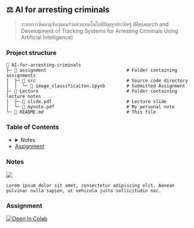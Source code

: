 <h2 id="ai-for-arresting-criminals">
    ⚖️ AI for arresting criminals
</h2>

> ระบบการติดตามจับกุมคนร้ายด้วยเทคโนโลยีปัญญาประดิษฐ์ (Research and Development of Tracking Systems for Arresting Criminals Using Artificial Intelligence)

### Project structure

```plaintext
📂 AI-for-arresting-criminals
├─ 📂 assignment                              # Folder containing assignments
│  ├─ 📂 src                                  # Source code directory
│  │  └─ 📄 image_classificaiton.ipynb        # Submitted Assignment
├─ 📂 Lecture                                 # Folder containing lecture notes
│  ├─ 📄 slide.pdf                            # Lecture slide
│  └─ 📄 mynote.pdf                           # My personal note
└─ 📄 README.md                               # This file
```

### Table of Contents

<ul>
  <li>
  <details>
    <summary>Notes</summary>
    <ul>
      <li>blahblah</li>
      <li>blahblah</li>
    </ul>
  </details>
  </li>
  <li>
   <a href="#assignment">
    Assignment
    </a>
  </li>
</ul>

### Notes
[<img src="https://img.shields.io/badge/view%20in%20notion-grey?style=for-the-badge&logo=notion" />](https://xinnypie.notion.site/AI-for-arresting-criminals-44e133329d0d4a399a29733daed989cc?pvs=4)


```plaintext
Lorem ipsum dolor sit amet, consectetur adipiscing elit. Aenean pulvinar nulla sapien, ut vehicula justo sollicitudin nec.
```

### Assignment

<a target="_blank" href="https://colab.research.google.com/github/xinnypie/pmb-u-ai/tree/master/AI-for-arresting-criminals/assignment/src/object_detection.ipynb">
  <img src="https://colab.research.google.com/assets/colab-badge.svg" alt="Open In Colab"/>
</a>
